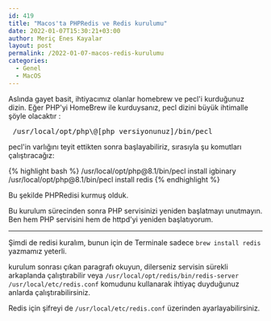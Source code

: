 ```yaml
---
id: 419
title: "Macos'ta PHPRedis ve Redis kurulumu"
date: 2022-01-07T15:30:21+03:00
author: Meriç Enes Kayalar
layout: post
permalink: /2022-01-07-macos-redis-kurulumu
categories:
  - Genel
  - MacOS
---
```

Aslında gayet basit, ihtiyacımız olanlar homebrew ve pecl'i kurduğunuz dizin. Eğer PHP'yi HomeBrew ile kurduysanız, pecl dizini büyük ihtimalle şöyle olacaktır :

<pre> /usr/local/opt/php\@[php versiyonunuz]/bin/pecl </pre>

pecl'in varlığını teyit ettikten sonra başlayabiliriz, sırasıyla şu komutları çalıştıracağız:

{% highlight bash %}
/usr/local/opt/php\@8.1/bin/pecl install igbinary
/usr/local/opt/php\@8.1/bin/pecl install redis
{% endhighlight %}

Bu şekilde PHPRedisi kurmuş olduk.

Bu kurulum sürecinden sonra PHP servisinizi yeniden başlatmayı unutmayın. Ben hem PHP servisini hem de httpd'yi yeniden başlatıyorum.

___

Şimdi de redisi kuralım, bunun için de Terminale sadece `brew install redis` yazmamız yeterli.

kurulum sonrası çıkan paragrafı okuyun, dilerseniz servisin sürekli arkaplanda çalıştırabilir veya `/usr/local/opt/redis/bin/redis-server /usr/local/etc/redis.conf`  komudunu kullanarak ihtiyaç duyduğunuz anlarda çalıştırabilirsiniz.

Redis için şifreyi de `/usr/local/etc/redis.conf` üzerinden ayarlayabilirsiniz.